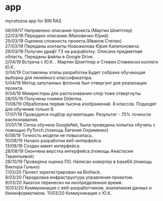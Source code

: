 # app
mycetozoa app for BIN RAS
  
06/09/17 Направлено описание проекта.(Мартин Шниттлер)    
22/03/19 Передано описание.(Маловичко Юрий)    
25/03/19 Оценена сложность проекта.(Иванов Степан)    
27/03/19 Переданы контакты Новожилова Юрия Капитоновича.  
29/03/19 Получен драфт ТЗ на разработку. Описана предметная область. Переданы файлы в Google Drive.  
2/04/19 Встреча с Ю.К. . Мартин Шниттлер и Стивен Стивенсон коллеги Ю.К.  
3/04/19 Составлены этапы разработки.Будет собрана обучающая выборка для линейного классификатора.  
5/04/19 Метод запутанных фотонов был отвергунт для реализации проекта.  
9/04/19 Мемристоры для распознавания спор тоже отвергнуты.  
28/05/19 Получены снимки Diderma.   
11/06/19 Обработана первая тысяча изображений. 8 классов. Подходят для обучения только 6.  
17/07/19 Проводится подбор аугментации. Результат - 75% точности распознавания.  
31/07/19 Сетка обучена GoogleNet, была проведена попытка обучить с помощью PyTorch.(помощь Евгения Охрименко)   
6/08/19 Точность модели не повысилась.  
10/08/19 Начало разработки веб-интерфейса.   
13/08/19 Создан макет интерфейса.  
28/08/19 Окончена верстка интерфейса.(помощь Анастасии Терентьевой)    
28/10/19 Проведена оценка ПО. Написан ковертер в base64.(помощь Виктора Гунько)  
7/03/20 Проект зарегистрирован на BioHack.  
8/03/20 Переделана инфраструктура управления проектом.  
9/03/20 Хакатон перенесен на неопределенное время.  
10/03/20 Коммуникация с веб-разработчиком, аналитиком данных и биоинформатиком.
11/03/20 Коммуникация с Ю.К.
